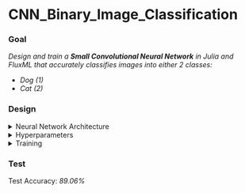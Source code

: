 # CNN_Binary_Image_Classification

### Goal
 _Design and train a **Small Convolutional Neural Network** in Julia and FluxML that accurately classifies images into either 2 classes:_
 - _Dog (1)_
 - _Cat (2)_

### Design
<details>
  <summary>Neural Network Architecture</summary>
  
  - Convolutional Layers: _3_
    - Input Feature Maps: _3_
    - Ouput Feature Maps: _16_
    - Activation: _ReLU_
  - Pooling Layers: _3_
    - Kernel Size: _2x2_
    - Position: _Directly after Convolutional Layer_
  - Flattening Layer: _1_
    - Position: _After last Polling Layer_
  - Dense Layers: _3_
    - $1^{st}$ nodes: _16384_
      - Activation: _ReLU_
    - $2^{nd}$ nodes: _5250_
      - Activation: _Sigmoid_
    - $3^{rd}$ nodes: _1_
</details>

<details>
  <summary>Hyperparameters</summary>
  
  - Learning Rate ($\alpha$): _0.01_
  - Momentum ($\psi$): _0.0001_
  - Kernel Size ($\kappa$): _3x3_
  - Stride ($\zeta$): _1_
  - Padding ($rho$): _0_
  - Batch Size: 128
</details>

<details>
  <summary>Training</summary>
  
  - Loss Function: _Log Cross Entropy_
  - Optimizer: _Gradient Descent ($\alpha$, $\psi$)_
</details>

### Test
Test Accuracy: _89.06%_
